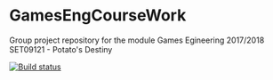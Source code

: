 # GamesEngCourseWork
Group project repository for the module Games Egineering 2017/2018 SET09121 - Potato's Destiny  

[![Build status](https://ci.appveyor.com/api/projects/status/s56gtqedqdl563d8?svg=true)](https://ci.appveyor.com/project/Willyees/games-cw)
